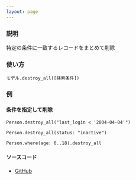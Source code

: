 ```yaml
---
layout: page
---
```

### 説明
特定の条件に一致するレコードをまとめて削除

### 使い方
    モデル.destroy_all([検索条件])

### 例
#### 条件を指定して削除
    Person.destroy_all("last_login < '2004-04-04'")

    Person.destroy_all(status: "inactive")

    Person.where(age: 0..18).destroy_all

#### ソースコード
* [GitHub](https://github.com/rails/rails/blob/39c1d2e1840674f2a58dc1ba610fd64a37e950fd/activerecord/lib/active_record/associations/collection_proxy.rb#L469)